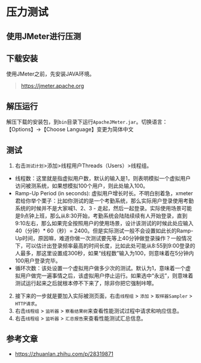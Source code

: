 # 压力测试
## 使用JMeter进行压测
## 下载安装
使用JMeter之前，先安装JAVA环境。
>https://jmeter.apache.org
>

## 解压运行
解压下载的安装包，到`bin`目录下运行`ApacheJMeter.jar`。切换语言：【Options】->【Choose Language】变更为简体中文

## 测试
1. 右击`测试计划`>添加>线程用户Threads（Users）>线程组。

- 线程数：这里就是指虚拟用户数，默认的输入是1，则表明模拟一个虚拟用户访问被测系统，如果想模拟100个用户，则此处输入100。
- Ramp-Up Period (in seconds): 虚拟用户增长时长。不明白别着急，xmeter君给你举个栗子：比如你测试的是一个考勤系统，那么实际用户登录使用考勤系统的时候并不是大家喊1、2、3 - 走起，然后一起登录。实际使用场景可能是9点钟上班，那么从8:30开始，考勤系统会陆陆续续有人开始登录，直到9:10左右，那么如果完全按照用户的使用场景，设计该测试的时候此处应输入40（分钟）* 60（秒）= 2400。但是实际测试一般不会设置如此长的Ramp-Up时间，原因嘛，难道你做一次测试要先等上40分钟做登录操作？一般情况下，可以估计出登录频率最高的时间长度，比如此处可能从8:55到9:00登录的人最多，那这里设置成300秒，如果“线程数”输入为100，则意味着在5分钟内100用户登录完毕。
- 循环次数：该处设置一个虚拟用户做多少次的测试。默认为1，意味着一个虚拟用户做完一遍事情之后，该虚拟用户停止运行。如果选中“永远”，则意味着测试运行起来之后就根本停不下来了，除非你把它强制咔嚓。


2. 接下来的一步就是要加入实际被测页面，右击`线程组` > `添加` > `取样器Sampler` > `HTTP请求`。
3. 右击`线程组` > `监听器` > `察看结果树`来查看性能测试过程中请求和响应信息。
4. 右击`线程组` > `监听器` > `汇总报告`来查看性能测试汇总信息。

## 参考文章
- https://zhuanlan.zhihu.com/p/28319871
